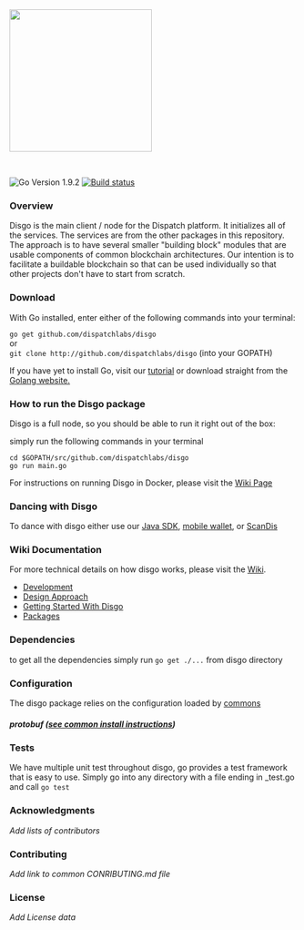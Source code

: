 <img src="https://dispatchlabs.io/wp-content/themes/ccprototypev5/images/dispatchlabs-logo.png" width="250">
 
&nbsp;

![Go Version 1.9.2](http://b.repl.ca/v1/Go_Version-1.9.2-brightgreen.png)
[![Build status](https://ci.appveyor.com/api/projects/status/9hil01is3aflgg6l?svg=true)](https://ci.appveyor.com/project/DispatchLabs/disgo-26m8t)

<a name="overview"></a>
### Overview

Disgo is the main client / node for the Dispatch platform. It initializes all of the services. The services are from the other packages in this repository.  The approach is to have several smaller "building block" modules that are usable components of common blockchain architectures. Our intention is to facilitate a buildable blockchain so that can be used individually so that other projects don't have to start from scratch.

### Download

With Go installed, enter either of the following commands into your terminal:

`go get github.com/dispatchlabs/disgo`  
or  
`git clone http://github.com/dispatchlabs/disgo` (into your GOPATH)

If you have yet to install Go, visit our [tutorial](https://github.com/dispatchlabs/samples/tree/master/golang-setup) or download straight from the [Golang website.](https://golang.org/dl/)
<a name="running"></a>
### How to run the Disgo package

Disgo is a full node, so you should be able to run it right out of the box:

simply run the following commands in your terminal

```
cd $GOPATH/src/github.com/dispatchlabs/disgo
go run main.go
```

For instructions on running Disgo in Docker, please visit the [Wiki Page](https://github.com/dispatchlabs/disgo/wiki#docker)

<a name="using"></a>
### Dancing with Disgo
To dance with disgo either use our [Java SDK](https://github.com/dispatchlabs/java-sdk), [mobile wallet](https://github.com/dispatchlabs/mobile-wallet), or [ScanDis](https://github.com/dispatchlabs/scandis)

<a name="wiki"></a>
### Wiki Documentation
For more technical details on how disgo works, please visit the [Wiki](https://github.com/dispatchlabs/disgo/wiki). 

 - [Development](https://github.com/dispatchlabs/disgo/wiki#development)
 - [Design Approach](https://github.com/dispatchlabs/disgo/wiki#design-approach) 
 - [Getting Started With Disgo](https://github.com/dispatchlabs/disgo/wiki#getting-started-with-disgo)
 - [Packages](https://github.com/dispatchlabs/disgo/wiki#packages)

<a name="dependencies"></a>
### Dependencies

to get all the dependencies simply run `go get ./...` from disgo directory

<a name="configuration"></a>
### Configuration
The disgo package relies on the configuration loaded by [commons](https://github.com/dispatchlabs/disgo/tree/master/commons) 

<a name="protobuf"></a>
##### protobuf ([see common install instructions](https://github.com/dispatchlabs/disgo#-develop))

<a name="tests"></a>
### Tests
We have multiple unit test throughout disgo, go provides a test framework that is easy to use. Simply go into any directory with a file ending in _test.go and call `go test`

<a name="acknowledgments"></a>
### Acknowledgments
*Add lists of contributors*

<a name="contributing"></a>
### Contributing
*Add link to common CONRIBUTING.md file*

<a name="license"></a>
### License
*Add License data*
